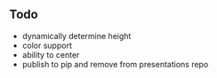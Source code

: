 Todo
----

- dynamically determine height
- color support
- ability to center
- publish to pip and remove from presentations repo
